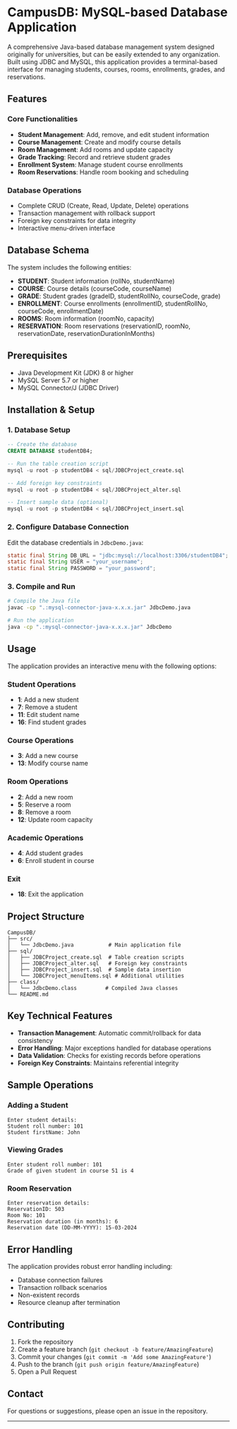 # CampusDB: MySQL-based Database Application

A comprehensive Java-based database management system designed originally for universities, but can be easily extended to any organization. Built using JDBC and MySQL, this application provides a terminal-based interface for managing students, courses, rooms, enrollments, grades, and reservations.

## Features

### Core Functionalities
- **Student Management**: Add, remove, and edit student information
- **Course Management**: Create and modify course details
- **Room Management**: Add rooms and update capacity
- **Grade Tracking**: Record and retrieve student grades
- **Enrollment System**: Manage student course enrollments
- **Room Reservations**: Handle room booking and scheduling

### Database Operations
- Complete CRUD (Create, Read, Update, Delete) operations
- Transaction management with rollback support
- Foreign key constraints for data integrity
- Interactive menu-driven interface

## Database Schema

The system includes the following entities:

- **STUDENT**: Student information (rollNo, studentName)
- **COURSE**: Course details (courseCode, courseName)
- **GRADE**: Student grades (gradeID, studentRollNo, courseCode, grade)
- **ENROLLMENT**: Course enrollments (enrollmentID, studentRollNo, courseCode, enrollmentDate)
- **ROOMS**: Room information (roomNo, capacity)
- **RESERVATION**: Room reservations (reservationID, roomNo, reservationDate, reservationDurationInMonths)

## Prerequisites

- Java Development Kit (JDK) 8 or higher
- MySQL Server 5.7 or higher
- MySQL Connector/J (JDBC Driver)

## Installation & Setup

### 1. Database Setup
```sql
-- Create the database
CREATE DATABASE studentDB4;

-- Run the table creation script
mysql -u root -p studentDB4 < sql/JDBCProject_create.sql

-- Add foreign key constraints
mysql -u root -p studentDB4 < sql/JDBCProject_alter.sql

-- Insert sample data (optional)
mysql -u root -p studentDB4 < sql/JDBCProject_insert.sql
```

### 2. Configure Database Connection
Edit the database credentials in `JdbcDemo.java`:

```java
static final String DB_URL = "jdbc:mysql://localhost:3306/studentDB4";
static final String USER = "your_username";
static final String PASSWORD = "your_password";
```

### 3. Compile and Run
```bash
# Compile the Java file
javac -cp ".:mysql-connector-java-x.x.x.jar" JdbcDemo.java

# Run the application
java -cp ".:mysql-connector-java-x.x.x.jar" JdbcDemo
```

## Usage

The application provides an interactive menu with the following options:

### Student Operations
- **1**: Add a new student
- **7**: Remove a student
- **11**: Edit student name
- **16**: Find student grades

### Course Operations
- **3**: Add a new course
- **13**: Modify course name

### Room Operations
- **2**: Add a new room
- **5**: Reserve a room
- **8**: Remove a room
- **12**: Update room capacity

### Academic Operations
- **4**: Add student grades
- **6**: Enroll student in course

### Exit
- **18**: Exit the application

## Project Structure

```
CampusDB/
├── src/
│   └── JdbcDemo.java           # Main application file
├── sql/
│   ├── JDBCProject_create.sql  # Table creation scripts
│   ├── JDBCProject_alter.sql   # Foreign key constraints
│   ├── JDBCProject_insert.sql  # Sample data insertion
│   └── JDBCProject_menuItems.sql # Additional utilities
├── class/
│   └── JdbcDemo.class         # Compiled Java classes
└── README.md
```

## Key Technical Features

- **Transaction Management**: Automatic commit/rollback for data consistency
- **Error Handling**: Major exceptions handled for database operations
- **Data Validation**: Checks for existing records before operations
- **Foreign Key Constraints**: Maintains referential integrity

## Sample Operations

### Adding a Student
```
Enter student details:
Student roll number: 101
Student firstName: John
```

### Viewing Grades
```
Enter student roll number: 101
Grade of given student in course 51 is 4
```

### Room Reservation
```
Enter reservation details:
ReservationID: 503
Room No: 101
Reservation duration (in months): 6
Reservation date (DD-MM-YYYY): 15-03-2024
```

## Error Handling

The application provides robust error handling including:
- Database connection failures
- Transaction rollback scenarios
- Non-existent records
- Resource cleanup after termination

## Contributing

1. Fork the repository
2. Create a feature branch (`git checkout -b feature/AmazingFeature`)
3. Commit your changes (`git commit -m 'Add some AmazingFeature'`)
4. Push to the branch (`git push origin feature/AmazingFeature`)
5. Open a Pull Request

## Contact

For questions or suggestions, please open an issue in the repository.

---
